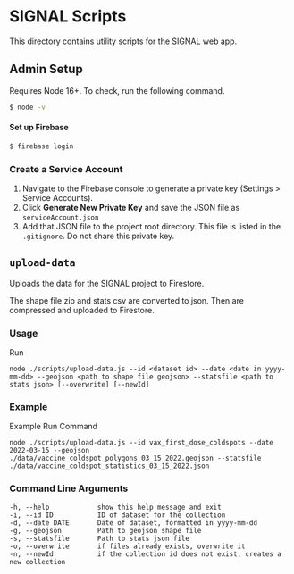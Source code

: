 # SIGNAL Scripts

This directory contains utility scripts for the SIGNAL web app.

## Admin Setup

Requires Node 16+. To check, run the following command.
```bash
$ node -v
```


#### Set up Firebase
```bash
$ firebase login
```

### Create a Service Account
1. Navigate to the Firebase console to generate a private key (Settings > Service Accounts).
2. Click **Generate New Private Key** and save the JSON file as `serviceAccount.json`
3. Add that JSON file to the project root directory. This file is listed in the `.gitignore`. Do not share this private key.

## `upload-data`

Uploads the data for the SIGNAL project to Firestore.

The shape file zip and stats csv are converted to json. Then are compressed and uploaded to Firestore.

### Usage

Run

`node ./scripts/upload-data.js --id <dataset id> --date <date in yyyy-mm-dd> --geojson <path to shape file geojson> --statsfile <path to stats json> [--overwrite] [--newId]`

### Example

Example Run Command

`node ./scripts/upload-data.js --id vax_first_dose_coldspots --date 2022-03-15 --geojson ./data/vaccine_coldspot_polygons_03_15_2022.geojson --statsfile ./data/vaccine_coldspot_statistics_03_15_2022.json`

### Command Line Arguments
```
-h, --help            show this help message and exit
-i, --id ID           ID of dataset for the collection
-d, --date DATE       Date of dataset, formatted in yyyy-mm-dd
-g, --geojson         Path to geojson shape file
-s, --statsfile       Path to stats json file
-o, --overwrite       if files already exists, overwrite it
-n, --newId           if the collection id does not exist, creates a new collection
```
